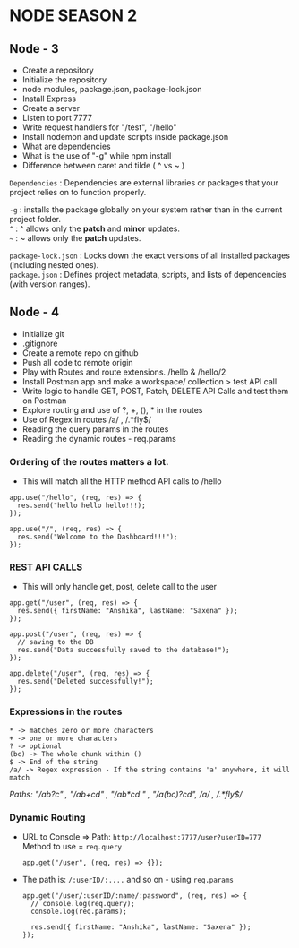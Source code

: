 # NODE SEASON 2

**Node - 3**
------------

 - Create a repository
 - Initialize the repository
 - node modules, package.json, package-lock.json
 - Install Express
 - Create a server
 - Listen to port 7777
 - Write request handlers for "/test", "/hello"
 - Install nodemon and update scripts inside package.json
 - What are dependencies   
 - What is the use of "-g" while npm install
 - Difference between caret and tilde ( ^ vs ~ )

` Dependencies ` : Dependencies are external libraries or packages that your project relies on to function properly.

` -g ` : installs the package globally on your system rather than in the current project folder.  <br>
` ^ `  : ^ allows only the **patch** and **minor** updates. <br>
` ~ `  : ~ allows only the **patch** updates.

`package-lock.json` : Locks down the exact versions of all installed packages (including nested ones). <br>
`package.json` : Defines project metadata, scripts, and lists of dependencies (with version ranges).

**Node - 4**
------------

 - initialize git
 - .gitignore
 - Create a remote repo on github
 - Push all code to remote origin
 - Play with Routes and route extensions. /hello & /hello/2
 - Install Postman app and make a workspace/ collection > test API call
 - Write logic to handle GET, POST, Patch, DELETE API Calls and test them on Postman
 - Explore routing and use of ?, +, (), * in the routes
 - Use of Regex in routes /a/ , /.*fly$/
 - Reading the query params in the routes
 - Reading the dynamic routes - req.params

### Ordering of the routes matters a lot.
  - This will match all the HTTP method API calls to /hello
```
app.use("/hello", (req, res) => {
  res.send("hello hello hello!!!);
});

app.use("/", (req, res) => {
  res.send("Welcome to the Dashboard!!!");
});
```

### REST API CALLS
  - This will only handle get, post, delete call to the user
```
app.get("/user", (req, res) => {
  res.send({ firstName: "Anshika", lastName: "Saxena" });
});

app.post("/user", (req, res) => {
  // saving to the DB
  res.send("Data successfully saved to the database!");
});

app.delete("/user", (req, res) => {
  res.send("Deleted successfully!");
});
```

### Expressions in the routes

`* -> matches zero or more characters` <br>
`+ -> one or more characters` <br>
`? -> optional` <br>
`(bc) -> The whole chunk within ()` <br>
`$ -> End of the string` <br>
`/a/ -> Regex expression - If the string contains 'a' anywhere, it will match`

*Paths: "/ab?c" , "/ab+cd" , "/ab\*cd " , "/a(bc)?cd", /a/ , /.\*fly$/*

### Dynamic Routing
 - URL to Console => Path: `http://localhost:7777/user?userID=777` <br>
   Method to use = `req.query`
   ```
   app.get("/user", (req, res) => {});
   ```
   
 - The path is: `/:userID/:....` and so on - using `req.params`
   ```
   app.get("/user/:userID/:name/:password", (req, res) => {
     // console.log(req.query);
     console.log(req.params);
     
     res.send({ firstName: "Anshika", lastName: "Saxena" });
   });
   ```

